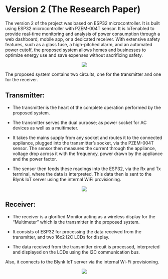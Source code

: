 # Version 2 (The Research Paper)

The version 2 of the project was based on ESP32 microcontroller. It is built using ESP32 microcontroller with PZEM-004T sensor. It is IoTenabled to provide real-time monitoring and analysis of power consumption through a web dashboard, mobile app, or a dedicated receiver. With extensive safety features, such as a glass fuse, a high-pitched alarm, and an automated power cutoff, the proposed system allows homes and businesses to optimize 
energy use and save expenses without sacrificing safety. 

<p align="center">
  <img src="https://github.com/user-attachments/assets/f4cd3ce7-db91-409a-bee5-7cb2f9807e19" />
</p>

The proposed system contains two circuits, one for the transmitter and one for the receiver.

## Transmitter:

- The transmitter is the heart of the complete operation performed by the proposed system.
  
- The transmitter serves the dual purpose; as power socket for AC devices as well as a multimeter.
  
- It takes the mains supply from any socket and routes it to the connected appliance, plugged into the transmitter’s socket, via the PZEM-004T sensor. The sensor then measures the current through the appliance, voltage drop across it with the frequency, power drawn by the appliance and the power factor.
  
- The sensor then feeds these readings into the ESP32, via the Rx and Tx terminal, where the data is interpreted. This data then is sent to the Blynk IoT server using the internal WiFi provisioning.

<p align="center">
  <img src="https://github.com/user-attachments/assets/ec5f5b68-e48d-4ba9-893f-c6bff59d2d48" />
</p>

## Receiver:

- The receiver is a glorified Monitor acting as a wireless display for the “Multimeter” which is the transmitter in the proposed system.

- It consists of ESP32 for processing the data received from the transmitter, and two 16x2 I2C LCDs for display.
  
- The data received from the transmitter circuit is processed, interpreted and displayed on the LCDs using the I2C communication bus.

Also, it connects to the Blynk IoT server via the internal Wi-Fi provisioning.

<p align="center">
  <img src="https://github.com/user-attachments/assets/599704f6-7373-4ae5-b6b4-5deda9eef84a" />
</p>
